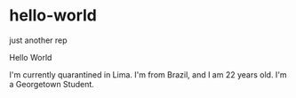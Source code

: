 # hello-world
just another rep

Hello World 

I'm currently quarantined in Lima. I'm from Brazil, and I am 22 years old. I'm a Georgetown Student. 

